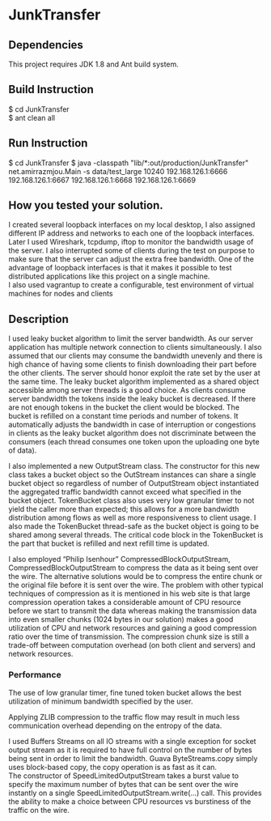 # JunkTransfer

## Dependencies
This project requires JDK 1.8 and Ant build system. 

## Build Instruction
$ cd JunkTransfer  
$ ant clean all  

## Run Instruction
$ cd JunkTransfer
$ java -classpath "lib/*:out/production/JunkTransfer"  
net.amirrazmjou.Main -s data/test_large 10240 192.168.126.1:6666   
192.168.126.1:6667 192.168.126.1:6668 192.168.126.1:6669  

## How you tested your solution.
I created several loopback interfaces on my local desktop, I also assigned different IP address and networks to each one of the loopback interfaces. Later I used Wireshark, tcpdump, iftop to monitor the bandwidth usage of the server. I also interrupted some of clients during the test on purpose to make sure that the server can adjust the extra free bandwidth.
One of the advantage of loopback interfaces is that it makes it possible to test distributed applications like this project on a single machine.  
I also used vagrantup to create a configurable, test environment of virtual machines for nodes and clients 

## Description
I used leaky bucket algorithm to limit the server bandwidth. As our server application has multiple network connection to clients simultaneously. I also assumed that our clients may consume the bandwidth unevenly and there is high chance of having some clients to finish downloading their part before the other clients. The server should honor exploit the rate set by the user at the same time.
The leaky bucket algorithm implemented as a shared object accessible among server threads is a good choice. As clients consume server bandwidth the tokens inside the leaky bucket is decreased. If there are not enough tokens in the bucket the client would be blocked.  The bucket is refilled on a constant time periods and number of tokens. It automatically adjusts the bandwidth in case of interruption or congestions in clients as the leaky bucket algorithm does not discriminate between the consumers (each thread consumes one token upon the uploading one byte of data).  


I also implemented a new OutputStream class. The constructor for this new class takes a bucket object so the OutStream instances can share a single bucket object so regardless of number of OutputStream object instantiated the aggregated traffic bandwidth cannot exceed what specified in the bucket object. TokenBucket class also uses very low granular timer to not yield the caller more than expected; this allows for a more bandwidth distribution among flows as well as more responsiveness to client usage.
I also made the TokenBucket thread-safe as the bucket object is going to be shared among several threads.  The critical code block in the TokenBucket is the part that bucket is refilled and next refill time is updated.   


I also employed “Philip Isenhour” CompressedBlockOutputStream, CompressedBlockOutputStream to compress the data as it being sent over the wire. The alternative solutions would be to compress the entire chunk or the original file before it is sent over the wire. The problem with other typical techniques of compression as it is mentioned in his web site is that large compression operation takes a considerable amount of CPU resource before we start to transmit the data whereas making the transmission data into even smaller chunks (1024 bytes in our solution) makes a good utilization of CPU and network resources and gaining a good compression ratio over the time of transmission. The compression chunk size is still a trade-off between computation overhead (on both client and servers) and network resources. 

### Performance
The use of low granular timer, fine tuned token bucket allows the best utilization of minimum bandwidth specified by the user.  

Applying ZLIB compression to the traffic flow may result in much less communication overhead depending on the entropy of the data.  

I used Buffers Streams on all IO streams with a single exception for socket output stream as it is required to have full control on the number of bytes being sent in order to limit the bandwidth.  Guava ByteStreams.copy simply uses block-based copy, the copy operation is as fast as it can.  
The constructor of SpeedLimitedOutputStream takes a burst value to specify the maximum number of bytes that can be sent over the wire instantly on a single SpeedLimitedOutputStream.write(…) call. This provides the ability to make a choice between CPU resources vs burstiness of the traffic on the wire.   


